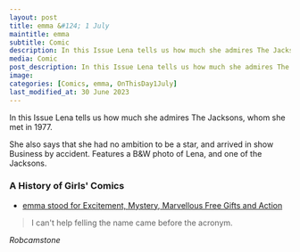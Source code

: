 ```yaml
---
layout: post
title: emma &#124; 1 July
maintitle: emma
subtitle: Comic
description: In this Issue Lena tells us how much she admires The Jacksons, whom she met in 1977.She also says that she had no ambition to be a star, and arrived in show Business by accident. Features a B&W photo of Lena, and one of the Jacksons.
media: Comic
post_description: In this Issue Lena tells us how much she admires The Jacksons, whom she met in 1977.She also says that she had no ambition to be a star, and arrived in show Business by accident. Features a B&W photo of Lena, and one of the Jacksons.
image:
categories: [Comics, emma, OnThisDay1July]
last_modified_at: 30 June 2023
---
```


In this Issue Lena tells us how much she admires The Jacksons, whom she met in 1977.

She also says that she had no ambition to be a star, and arrived in show Business by accident.
Features a B&W photo of Lena, and one of the Jacksons.

### A History of Girls' Comics
* [emma stood for Excitement, Mystery, Marvellous Free Gifts and Action](https://books.google.co.uk/books?id=D7fNDwAAQBAJ&pg=PT136&lpg=PT136&dq=Excitement,+Mystery,+Marvellous+Free+Gifts+and+Action&source=bl&ots=jn7ZF5lePl&sig=ACfU3U04nd33Ex7jn35TXUAwxlZEi9V27w&hl=en&sa=X&ved=2ahUKEwii2tDhp6rqAhWpVRUIHR9UCVkQ6AEwCnoECAkQAQ#v=onepage&q=%22Excitement%2C%20Mystery%2C%20Marvellous%20Free%20Gifts%20and%20Action%22&f=false)

> I can't help felling the name came before the acronym.

<cite>Robcamstone</cite>

